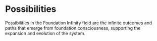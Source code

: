 # Possibilities

Possibilities in the Foundation Infinity field are the infinite outcomes and paths that emerge from foundation consciousness, supporting the expansion and evolution of the system. 